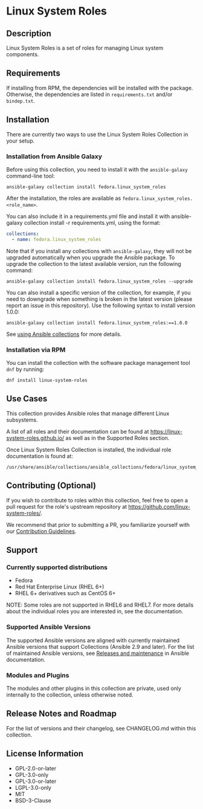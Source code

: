 # Linux System Roles

## Description

Linux System Roles is a set of roles for managing Linux system components.

## Requirements

If installing from RPM, the dependencies will be installed with the package.
Otherwise, the dependencies are listed in `requirements.txt` and/or `bindep.txt`.

## Installation

There are currently two ways to use the Linux System Roles Collection in your setup.

### Installation from Ansible Galaxy

Before using this collection, you need to install it with the `ansible-galaxy` command-line tool:

```shell
ansible-galaxy collection install fedora.linux_system_roles
```

After the installation, the roles are available as `fedora.linux_system_roles.<role_name>`.

You can also include it in a requirements.yml file and install it with ansible-galaxy collection install -r requirements.yml, using the format:

```yaml
collections:
  - name: fedora.linux_system_roles
```

Note that if you install any collections with `ansible-galaxy`, they will not be upgraded automatically when you upgrade the Ansible package.
To upgrade the collection to the latest available version, run the following command:

```shell
ansible-galaxy collection install fedora.linux_system_roles --upgrade
```

You can also install a specific version of the collection, for example, if you need to downgrade when something is broken in the latest version (please report an issue in this repository). Use the following syntax to install version 1.0.0:

```shell
ansible-galaxy collection install fedora.linux_system_roles:==1.0.0
```

See [using Ansible collections](https://docs.ansible.com/ansible/devel/user_guide/collections_using.html) for more details.

### Installation via RPM

You can install the collection with the software package management tool `dnf` by running:

```shell
dnf install linux-system-roles
```

## Use Cases

This collection provides Ansible roles that manage different Linux subsystems.


A list of all roles and their documentation can be found at https://linux-system-roles.github.io/ as well as in the Supported Roles section.

Once Linux System Roles Collection is installed, the individual role documentation is found at:

```
/usr/share/ansible/collections/ansible_collections/fedora/linux_system_roles/roles/<role_name>/README.md
```

## Contributing (Optional)

If you wish to contribute to roles within this collection, feel free to open a pull request for the role's upstream repository at https://github.com/linux-system-roles/.

We recommend that prior to submitting a PR, you familiarize yourself with our [Contribution Guidelines](https://linux-system-roles.github.io/contribute.html).

## Support

### Currently supported distributions

* Fedora
* Red Hat Enterprise Linux (RHEL 6+)
* RHEL 6+ derivatives such as CentOS 6+

NOTE: Some roles are not supported in RHEL6 and RHEL7. For more details about the individual roles you are interested in, see the documentation.

### Supported Ansible Versions

The supported Ansible versions are aligned with currently maintained Ansible versions that support Collections (Ansible 2.9 and later). For the list of maintained Ansible versions, see [Releases and maintenance](https://docs.ansible.com/ansible/latest/reference_appendices/release_and_maintenance.html#release-status) in Ansible documentation.

### Modules and Plugins

The modules and other plugins in this collection are private, used only internally to the collection, unless otherwise noted.

## Release Notes and Roadmap

For the list of versions and their changelog, see CHANGELOG.md within this collection.

## License Information

* GPL-2.0-or-later
* GPL-3.0-only
* GPL-3.0-or-later
* LGPL-3.0-only
* MIT
* BSD-3-Clause
